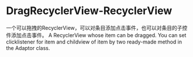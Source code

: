 # DragRecyclerView-RecyclerView
一个可以拖拽的RecyclerView，可以对条目添加点击事件，也可以对条目的子控件添加点击事件。
A RecyclerView whose item can be dragged. You can set clicklistener for item and childview of item by two ready-made method in the Adaptor class.
